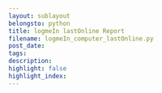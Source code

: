 ```yaml
---
layout: sublayout
belongsto: python
title: logmeIn lastOnline Report
filename: logmeIn_computer_lastOnline.py
post_date:
tags:
description:
highlight: false
highlight_index:
---
```

